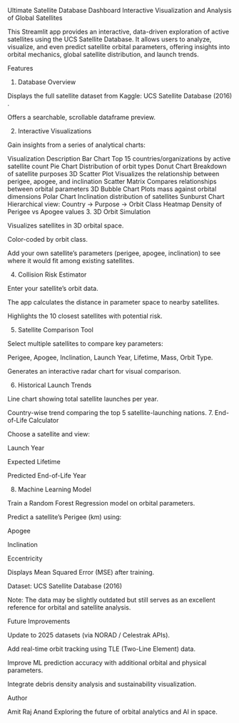 Ultimate Satellite Database Dashboard
Interactive Visualization and Analysis of Global Satellites

This Streamlit app provides an interactive, data-driven exploration of active satellites using the UCS Satellite Database. It allows users to analyze, visualize, and even predict satellite orbital parameters, offering insights into orbital mechanics, global satellite distribution, and launch trends.

Features
1. Database Overview

Displays the full satellite dataset from Kaggle: UCS Satellite Database (2016)
.

Offers a searchable, scrollable dataframe preview.

2. Interactive Visualizations

Gain insights from a series of analytical charts:

Visualization	Description
Bar Chart	Top 15 countries/organizations by active satellite count
Pie Chart	Distribution of orbit types
Donut Chart	Breakdown of satellite purposes
3D Scatter Plot	Visualizes the relationship between perigee, apogee, and inclination
Scatter Matrix	Compares relationships between orbital parameters
3D Bubble Chart	Plots mass against orbital dimensions
Polar Chart	Inclination distribution of satellites
Sunburst Chart	Hierarchical view: Country → Purpose → Orbit Class
Heatmap	Density of Perigee vs Apogee values
3. 3D Orbit Simulation

Visualizes satellites in 3D orbital space.

Color-coded by orbit class.

Add your own satellite’s parameters (perigee, apogee, inclination) to see where it would fit among existing satellites.

4. Collision Risk Estimator

Enter your satellite’s orbit data.

The app calculates the distance in parameter space to nearby satellites.

Highlights the 10 closest satellites with potential risk.

5. Satellite Comparison Tool

Select multiple satellites to compare key parameters:

Perigee, Apogee, Inclination, Launch Year, Lifetime, Mass, Orbit Type.

Generates an interactive radar chart for visual comparison.

6. Historical Launch Trends

Line chart showing total satellite launches per year.

Country-wise trend comparing the top 5 satellite-launching nations.
7. End-of-Life Calculator

Choose a satellite and view:

Launch Year

Expected Lifetime

Predicted End-of-Life Year

8. Machine Learning Model

Train a Random Forest Regression model on orbital parameters.

Predict a satellite’s Perigee (km) using:

Apogee

Inclination

Eccentricity

Displays Mean Squared Error (MSE) after training.

Dataset: UCS Satellite Database (2016)

Note: The data may be slightly outdated but still serves as an excellent reference for orbital and satellite analysis.

Future Improvements

Update to 2025 datasets (via NORAD / Celestrak APIs).

Add real-time orbit tracking using TLE (Two-Line Element) data.

Improve ML prediction accuracy with additional orbital and physical parameters.

Integrate debris density analysis and sustainability visualization.

Author

Amit Raj Anand
Exploring the future of orbital analytics and AI in space.
